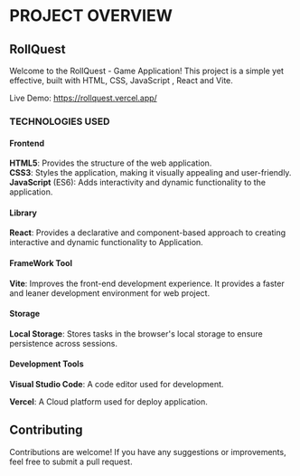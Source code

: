 # PROJECT OVERVIEW

## RollQuest
Welcome to the RollQuest - Game Application! This project is a simple yet effective, built with HTML, CSS,  JavaScript , React and Vite.

Live Demo: https://rollquest.vercel.app/

### TECHNOLOGIES USED
#### Frontend
**HTML5**: Provides the structure of the web application.   
**CSS3**: Styles the application, making it visually appealing and user-friendly.  
**JavaScript** (ES6): Adds interactivity and dynamic functionality to the application.

#### Library 
**React**: Provides a declarative and component-based approach to creating interactive and dynamic functionality to Application.

#### FrameWork Tool
**Vite**:  Improves the front-end development experience. It provides a faster and leaner development environment for  web project.

#### Storage
**Local Storage**: Stores tasks in the browser's local storage to ensure persistence across sessions.   

#### Development Tools
**Visual Studio Code**: A code editor used for development. 

**Vercel**:  A Cloud platform used for  deploy application.

## Contributing
Contributions are welcome! If you have any suggestions or improvements, feel free to submit a pull request.
